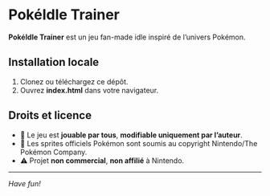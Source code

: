 # PokéIdle Trainer

**PokéIdle Trainer** est un jeu fan-made idle inspiré de l’univers Pokémon.


## Installation locale

1. Clonez ou téléchargez ce dépôt.
2. Ouvrez **index.html** dans votre navigateur.


## Droits et licence

* 🚀 Le jeu est **jouable par tous**, **modifiable uniquement par l’auteur**.
* 🛑 Les sprites officiels Pokémon sont soumis au copyright Nintendo/The Pokémon Company.
* ⚠️ Projet **non commercial**, **non affilié** à Nintendo.

---

*Have fun!*
